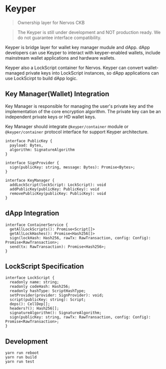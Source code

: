 Keyper
======

> Ownership layer for Nervos CKB

> The Keyper is still under development and NOT production ready. We do not guarantee interface compatibility.

Keyper is bridge layer for wallet key manager mudule and dApp. dApp developers can use Keyper to interact with keyper-enabled wallets, include mainstream wallet applications and hardware wallets.

Keyper also a LockScript container for Nervos. Keyper can convert wallet-managed private keys into LockScript instances, so dApp applications can use LockScirpt to build dApp logic.

## Key Manager(Wallet) Integration

Key Manager is responsible for managing the user's private key and the implementation of the core encryption algorithm. The private key can be an independent private keys or HD wallet keys.

Key Manager should integrate `@keyper/container` module or `@keyper/container` protocol interface for support Keyper architecture.

```
interface PublicKey {
  payload: Bytes,
  algorithm: SignatureAlgorithm
}

interface SignProvider {
  sign(publicKey: string, message: Bytes): Promise<Bytes>;
}

interface KeyManager {
  addLockScript(lockScript: LockScript): void
  addPublicKey(publicKey: PublicKey): void
  removePublicKey(publicKey: PublicKey): void
}
```

## dApp Integration

```
interface ContainerService {
  getAllLockScripts(): Promise<Script[]>
  getAllLockHashes(): Promise<Hash256[]>
  sign(lockHash: Hash256, rawTx: RawTransaction, config: Config): Promise<RawTransaction>;
  send(tx: RawTransaction): Promise<Hash256>;
}
```

## LockScript Specification

```
interface LockScript {
  readonly name: string;
  readonly codeHash: Hash256;
  readonly hashType: ScriptHashType;
  setProvider(provider: SignProvider): void;
  script(publicKey: string): Script;
  deps(): CellDep[];
  headers?(): Hash256[];
  signatureAlgorithm(): SignatureAlgorithm;
  sign(publicKey: string, rawTx: RawTransaction, config: Config): Promise<RawTransaction>;
}
```

## Development

```
yarn run reboot
yarn run build
yarn run test
```